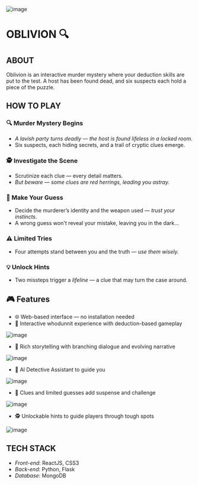 ![image](https://github.com/user-attachments/assets/594b0ac8-6604-4f3c-83c9-d27466244f38)

# OBLIVION 🔍

## ABOUT
Oblivion is an interactive murder mystery where your deduction skills are put to the test. A host has been found dead, and six suspects each hold a piece of the puzzle.

## HOW TO PLAY
### 🔍 Murder Mystery Begins

- *A lavish party turns deadly — the host is found lifeless in a locked room.*
- Six suspects, each hiding secrets, and a trail of cryptic clues emerge.

### 🕵️ Investigate the Scene
- Scrutinize each clue — every detail matters.
- *But beware — some clues are red herrings, leading you astray.*

### 🎯 Make Your Guess
- Decide the murderer’s identity and the weapon used — *trust your instincts*.
- A wrong guess won't reveal your mistake, leaving you in the dark...

### ⚠️ Limited Tries
- Four attempts stand between you and the truth — *use them wisely.*

### 💡 Unlock Hints
- Two missteps trigger a *lifeline* — a clue that may turn the case around.


## 🎮 Features

- 🌐 Web-based interface — no installation needed
- 🧠 Interactive whodunnit experience with deduction-based gameplay
  
![image](https://github.com/user-attachments/assets/36c10317-fac0-4138-b88c-215645368553)

- 📖 Rich storytelling with branching dialogue and evolving narrative
  
![image](https://github.com/user-attachments/assets/e6920ae4-45b0-4847-9118-cb809efb9c28)

- 🤖 AI Detective Assistant to guide you
  
![image](https://github.com/user-attachments/assets/8bddb45a-9e35-480d-b196-c844341753ee)

- 🧩 Clues and limited guesses add suspense and challenge
  
![image](https://github.com/user-attachments/assets/4a60372a-88d0-4b6e-a948-ac06cc4966a2)

-  🕵️ Unlockable hints to guide players through tough spots
  
![image](https://github.com/user-attachments/assets/ed3dde5e-740e-4fca-9cd4-e7974b1d0f98)



## TECH STACK
- *Front-end*: ReactJS, CSS3
- *Back-end*: Python, Flask
- *Database*: MongoDB
